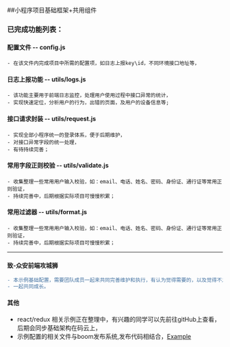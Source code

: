 ##小程序项目基础框架+共用组件

### 已完成功能列表：

#### 配置文件 -- config.js
	- 在该文件内完成项目中所需的配置项，如日志上报key\id，不同环境接口地址等，

#### 日志上报功能 -- utils/logs.js
	- 该功能主要用于前端日志监控，处理用户使用过程中接口异常的统计，
	- 实现快速定位，分析用户的行为，出错的页面，及用户的设备信息等;

#### 接口请求封装 -- utils/request.js
	- 实现全部小程序统一的登录体系，便于后期维护，
	- 对接口异常字段的统一处理，
	- 有待持续完善；

#### 常用字段正则校验 -- utils/validate.js
	- 收集整理一些常用用户输入校验，如：email、电话、姓名、密码、身份证、通行证等常用正则验证，
	- 持续完善中，后期根据实际项目可慢慢积累；

#### 常用过滤器 -- utils/format.js
	- 收集整理一些常用用户输入校验，如：email、电话、姓名、密码、身份证、通行证等常用正则验证，
	- 持续完善中，后期根据实际项目可慢慢积累；

****

####  致-众安前端攻城狮
```diff
- 本示例基础配置，需要团队成员一起来共同完善维护和执行，有认为觉得需要的，以及觉得不足欢迎补充，
- 一起共同成长。

```
####  其他
- react/redux 相关示例正在整理中，有兴趣的同学可以先前往gitHub上查看，后期会同步基础架构在码云上，
- 示例配置的相关文件与boom发布系统,发布代码相结合，[Example](https://github.com/meibin08 "示例配置")
